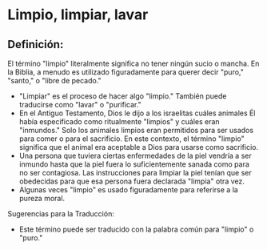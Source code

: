 # Limpio, limpiar, lavar

## Definición: 

El término "limpio" literalmente  significa no tener ningún sucio o mancha. En la Biblia, a menudo es utilizado figuradamente para querer decir "puro," "santo," o "libre de pecado."

* "Limpiar"  es el proceso de hacer algo "limpio." También puede traducirse como "lavar" o "purificar."
* En el Antiguo Testamento, Dios le dijo a los israelitas cuáles animales Él había especificado como ritualmente "limpios" y cuáles eran "inmundos." Solo los animales limpios eran permitidos para ser usados para comer o para el sacrificio. En este contexto, el término "limpio" significa que el animal era aceptable a Dios para  usarse como sacrificio.
* Una persona que tuviera ciertas enfermedades de la piel vendría a ser inmundo hasta que la piel fuera lo suficientemente sanada como para no ser contagiosa. Las instrucciones para limpiar la piel tenían que ser obedecidas para que esa persona fuera declarada "limpia" otra vez.
* Algunas veces "limpio" es usado figuradamente para referirse a la pureza moral.

Sugerencias para la Traducción:

* Este término puede ser traducido con la palabra común para "limpio" o "puro."

